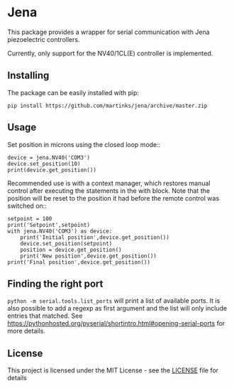 # Jena

This package provides a wrapper for serial communication with Jena piezoelectric controllers. 

Currently, only support for the NV40/1CL(E) controller is implemented.

## Installing

The package can be easily installed with pip:
```
pip install https://github.com/martinks/jena/archive/master.zip
```


## Usage

Set position in microns using the closed loop mode::

    device = jena.NV40('COM3')
    device.set_position(10)
    print(device.get_position())

Recommended use is with a context manager, which restores manual control after executing the statements in the with block. Note that the position will be reset to the position it had before the remote control was switched on::

	setpoint = 100
	print('Setpoint',setpoint)
	with jena.NV40('COM3') as device:
	    print('Initial position',device.get_position())
	    device.set_position(setpoint)
	    position = device.get_position()
	    print('New position',device.get_position())
	print('Final position',device.get_position())

## Finding the right port 

``python -m serial.tools.list_ports`` will print a list of available ports. It is also possible to add a regexp as first argument and the list will only include entries that matched. See https://pythonhosted.org/pyserial/shortintro.html#opening-serial-ports for more details.


## License

This project is licensed under the MIT License - see the [LICENSE](LICENSE) file for details